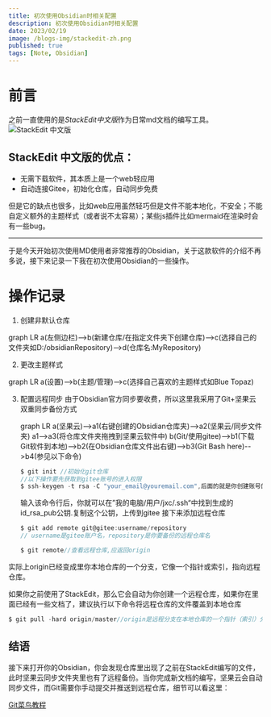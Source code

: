 ```yaml
---
title: 初次使用Obsidian时相关配置
description: 初次使用Obsidian时相关配置
date: 2023/02/19
image: /blogs-img/stackedit-zh.png
published: true
tags: [Note, Obsidian]
---
```


# 前言

之前一直使用的是$StackEdit中文版$作为日常md文档的编写工具。![StackEdit 中文版](/blogs-img/stackedit-zh.png)

## StackEdit 中文版的优点：

- 无需下载软件，其本质上是一个web轻应用
- 自动连接Gitee，初始化仓库，自动同步免费

但是它的缺点也很多，比如web应用虽然轻巧但是文件不能本地化，不安全；不能自定义额外的主题样式（或者说不太容易）；某些js插件比如mermaid在渲染时会有一些bug。

---

于是今天开始初次使用MD使用者非常推荐的Obsidian，关于这款软件的介绍不再多说，接下来记录一下我在初次使用Obsidian的一些操作。

# 操作记录

1. 创建非默认仓库

<mermaid>
graph LR
a(左侧边栏)-->b(新建仓库/在指定文件夹下创建仓库)-->c(选择自己的文件夹如D:/obsidianRepository)-->d(仓库名:MyRepository)
</mermaid>

2. 更改主题样式

<mermaid>
graph LR
a(设置)-->b(主题/管理)-->c(选择自己喜欢的主题样式如Blue Topaz)
</mermaid>

3. 配置远程同步
   由于Obsidian官方同步要收费，所以这里我采用了Git+坚果云双重同步备份方式

   <mermaid>
   graph LR
   a(坚果云)-->a1(右键创建的Obsidian仓库夹)-->a2(坚果云/同步文件夹)
   a1-->a3(将仓库文件夹拖拽到坚果云软件中)
   b(Git/使用gitee)-->b1(下载Git软件到本地)-->b2(在Obsidian仓库文件出右键)-->b3(Git Bash here)-->b4(参见以下命令)
   </mermaid>

   ```javascript
   $ git init //初始化git仓库
   //以下操作要先获取到gitee账号的进入权限
   $ ssh-keygen -t rsa -C "your_email@youremail.com",后面的就是你创建账号的邮箱
   ```

   输入该命令行后，你就可以在”我的电脑/用户/jxc/.ssh“中找到生成的id_rsa_pub公钥.复制这个公钥，上传到gitee
   接下来添加远程仓库

   ```javascript
   $ git add remote git@gitee:username/repository
   // username是gitee账户名，repository是你要备份的远程仓库名

   $ git remote//查看远程仓库,应返回origin
   ```

实际上origin已经变成里你本地仓库的一个分支，它像一个指针或索引，指向远程仓库。

如果你之前使用了StackEdit，那么它会自动为你创建一个远程仓库，如果你在里面已经有一些文档了，建议执行以下命令将远程仓库的文件覆盖到本地仓库

```javascript
$ git pull -hard origin/master//origin是远程分支在本地仓库的一个指针（索引）分支，master是你要拉取的远程分支名
```

## 结语

接下来打开你的Obsidian，你会发现仓库里出现了之前在StackEdit编写的文件，此时坚果云同步文件夹里也有了远程备份。当你完成新文档的编写，坚果云会自动同步文件，而Git需要你手动提交并推送到远程仓库，细节可以看这里：

[Git菜鸟教程](https://www.runoob.com/git/git-tutorial.html)
